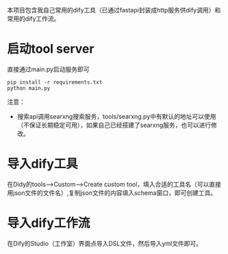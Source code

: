 本项目包含我自己常用的dify工具（已通过fastapi封装成http服务供dify调用）和常用的dify工作流。
# 启动tool server
直接通过main.py启动服务即可
```
pip install -r requirements.txt
python main.py
```
注意：
- 搜索api调用searxng搜索服务，tools/searxng.py中有默认的地址可以使用（不保证长期稳定可用），如果自己已经搭建了searxng服务，也可以进行修改。
# 导入dify工具
在Didy的tools-->Custom-->Create custom tool，填入合适的工具名（可以直接用json文件的文件名）,复制json文件的内容填入schema窗口，即可创建工具。
# 导入dify工作流
在Dify的Studio（工作室）界面点导入DSL文件，然后导入yml文件即可。